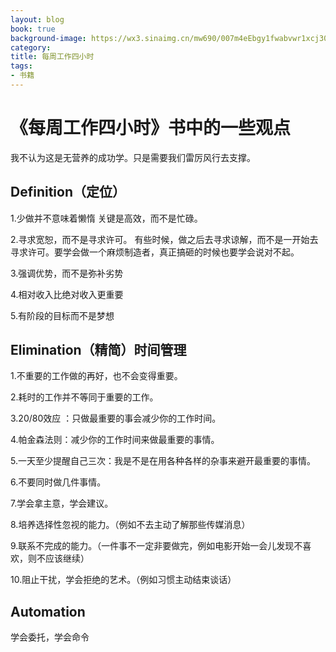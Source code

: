 ```yaml
---
layout: blog
book: true
background-image: https://wx3.sinaimg.cn/mw690/007m4eEbgy1fwabvwr1xcj30u00mgapx.jpg
category: 
title: 每周工作四小时
tags:
- 书籍
---
```


# 《每周工作四小时》书中的一些观点
 我不认为这是无营养的成功学。只是需要我们雷厉风行去支撑。


## Definition（定位）

1.少做并不意味着懒惰
    关键是高效，而不是忙碌。

2.寻求宽恕，而不是寻求许可。
    有些时候，做之后去寻求谅解，而不是一开始去寻求许可。要学会做一个麻烦制造者，真正搞砸的时候也要学会说对不起。

3.强调优势，而不是弥补劣势

4.相对收入比绝对收入更重要
    
5.有阶段的目标而不是梦想


## Elimination（精简）时间管理  

1.不重要的工作做的再好，也不会变得重要。

2.耗时的工作并不等同于重要的工作。

3.20/80效应 ：只做最重要的事会减少你的工作时间。

4.帕金森法则：减少你的工作时间来做最重要的事情。

5.一天至少提醒自己三次：我是不是在用各种各样的杂事来避开最重要的事情。

6.不要同时做几件事情。

7.学会拿主意，学会建议。

8.培养选择性忽视的能力。（例如不去主动了解那些传媒消息）

9.联系不完成的能力。（一件事不一定非要做完，例如电影开始一会儿发现不喜欢，则不应该继续）

10.阻止干扰，学会拒绝的艺术。（例如习惯主动结束谈话）


## Automation 
学会委托，学会命令